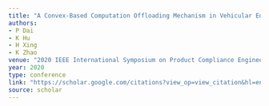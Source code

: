 ```yaml
---
title: "A Convex-Based Computation Offloading Mechanism in Vehicular Edge Computing"
authors:
- P Dai
- K Hu
- H Xing
- K Zhao
venue: "2020 IEEE International Symposium on Product Compliance Engineering-Asia …, 2020"
year: 2020
type: conference
link: "https://scholar.google.com/citations?view_op=view_citation&hl=en&user=xtXbq_AAAAAJ&pagesize=100&citation_for_view=xtXbq_AAAAAJ:YOwf2qJgpHMC"
source: scholar
---
```

